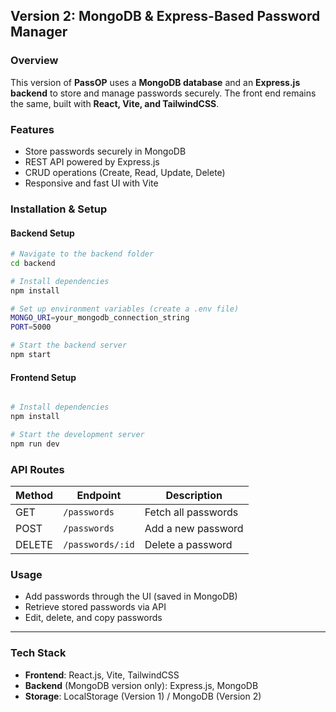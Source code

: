 
## Version 2: MongoDB & Express-Based Password Manager

### Overview
This version of **PassOP** uses a **MongoDB database** and an **Express.js backend** to store and manage passwords securely. The front end remains the same, built with **React, Vite, and TailwindCSS**.

### Features
- Store passwords securely in MongoDB
- REST API powered by Express.js
- CRUD operations (Create, Read, Update, Delete)
- Responsive and fast UI with Vite

### Installation & Setup
#### Backend Setup
```bash
# Navigate to the backend folder
cd backend

# Install dependencies
npm install

# Set up environment variables (create a .env file)
MONGO_URI=your_mongodb_connection_string
PORT=5000

# Start the backend server
npm start
```

#### Frontend Setup
```bash

# Install dependencies
npm install

# Start the development server
npm run dev
```

### API Routes
| Method | Endpoint       | Description            |
|--------|---------------|------------------------|
| GET    | `/passwords`  | Fetch all passwords   |
| POST   | `/passwords`  | Add a new password    |
| DELETE | `/passwords/:id` | Delete a password   |

### Usage
- Add passwords through the UI (saved in MongoDB)
- Retrieve stored passwords via API
- Edit, delete, and copy passwords

---

### Tech Stack
- **Frontend**: React.js, Vite, TailwindCSS
- **Backend** (MongoDB version only): Express.js, MongoDB
- **Storage**: LocalStorage (Version 1) / MongoDB (Version 2)

